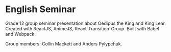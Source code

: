 # English Seminar

Grade 12 group seminar presentation about Oedipus the King and King Lear. Created with ReactJS, AnimeJS, React-Transition-Group. Built with Babel and Webpack.

Group members: Collin Mackett and Anders Pylypchuk.
